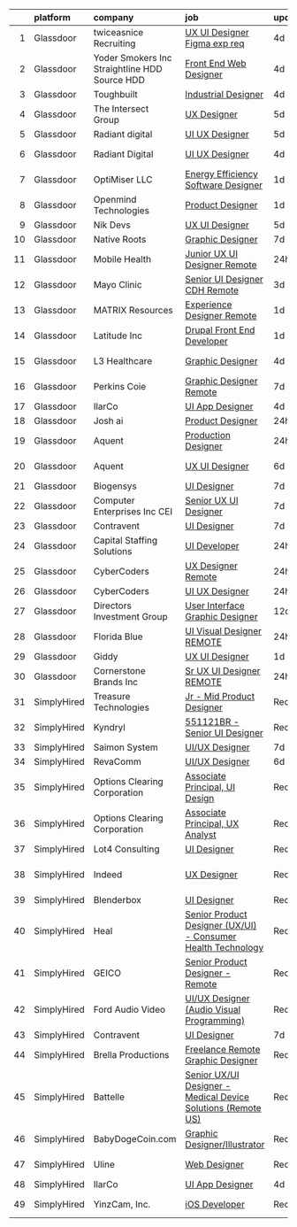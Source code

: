 

|    | platform    | company                                         | job                                                                                                                                                                                                                                                                                                                                                                                                                                                                                                                                                                                                                                                                                                                                                                                                                                                                                                                                                                                                                                                                                                                                                                                                                                                                                                                                                                                                             | update_time   | location                   |
|---:|:------------|:------------------------------------------------|:----------------------------------------------------------------------------------------------------------------------------------------------------------------------------------------------------------------------------------------------------------------------------------------------------------------------------------------------------------------------------------------------------------------------------------------------------------------------------------------------------------------------------------------------------------------------------------------------------------------------------------------------------------------------------------------------------------------------------------------------------------------------------------------------------------------------------------------------------------------------------------------------------------------------------------------------------------------------------------------------------------------------------------------------------------------------------------------------------------------------------------------------------------------------------------------------------------------------------------------------------------------------------------------------------------------------------------------------------------------------------------------------------------------|:--------------|:---------------------------|
|  1 | Glassdoor   | twiceasnice Recruiting                          | [UX UI Designer  Figma exp req ](https://www.glassdoor.com/partner/jobListing.htm?pos=115&ao=1110586&s=58&guid=00000182f2cb4f2f873319a2897f77bb&src=GD_JOB_AD&t=SR&vt=w&ea=1&cs=1_07be176e&cb=1661930786994&jobListingId=1008097477746&cpc=FA84DF7EA1EC2398&jrtk=3-0-1gbpcmjqkklu0801-1gbpcmjr9m6om800-1acb59f2cad62839--6NYlbfkN0AIiLXtwtv0BDns9BiY4ItblantFozdL6jLmLxNvS8mvt4_hCZCGA9Hyf1Q01pvrE49uFlFMPwMafTfeACXTlavcEaoMaN18HylJnmnlLyUaC_CNS1TpMMVEMK8orhCAqKaetsXtEjhDiG5Bf-vGxDezOr7OooT3vMohk5rYNqdW9DZrzVXVwtVkyii4IzvUAYzl1RSMBbc-FD5SqdjUtbn2iACoFv1uQNfv_ZAY4Bto4bcu7vYtSCVp6rDemvq6HeT3uB3Vg5QmJ_IjiJy8GnX8aYY88znOYhB_egUDJGjcw4raQ8LQdQfmMN0Rtj6M0NI7vhk7ceaUjsYWSoIFXZi5w4qtAumZc9cFpAqml15jWsNls0g1q-wXtlUiwrI6UIakfyZo_d_du2eF8oPFmNlKjeQGyPtJwnx4UwivIcuXCRG_7V9Lo9RKAjn2XzSf7DG5ormUhVnaJCOs7sfXdZ98BpreVK9inQ8QV9WtZAnVbsHMZrrOmm5A51AtLbq2_h3m4WlDFpQf-xdiezQFmHy)                                                                                                                                                                                                                                                                                                                                                                                                                                                                                                                       | 4d            | New York, NY               |
|  2 | Glassdoor   | Yoder Smokers Inc  Straightline HDD  Source HDD | [Front End Web Designer](https://www.glassdoor.com/partner/jobListing.htm?pos=102&ao=1110586&s=58&guid=00000182f2cb4f2f873319a2897f77bb&src=GD_JOB_AD&t=SR&vt=w&ea=1&cs=1_43aaffcf&cb=1661930786992&jobListingId=1008097207409&cpc=8D52E76475A7E842&jrtk=3-0-1gbpcmjqkklu0801-1gbpcmjr9m6om800-1fce3864310a3f03--6NYlbfkN0BOdRJV5k-L3FNCzjCgEhEptbzWR3mFvjnAQnp9JcinXOCVt8QEYBvHqTiHBHSlg98hTrhJExUUVa6v67S1gFyb-OBe8UoPzNouRDn3C9as0WFadlKMeZgUrqrdZ8hm_e9Z-8jTT-HPwLMdKEaf6nFSEDiY93r1Hqa_nw7whddI5F-1mZvAJ0zg1eaCReXvVOpSwqWfzZBlS28_9Dl0hEJGcfXk2ANKWr-mGk6kQThvNNOxJzw7ooCkX52iEiBP1YCtMcLeEAcwF5ELMimHTtU7B922Vyks7rrIinrphIHpuq6FZlIlTjtrQTFcxthlK0xnkft2vBtmHANI0iAfRy_Q2HxJBxlqLwvqkWkqTvGLcxUHcj2am2BvYSE_vk8Px9If2EWoMkc2DPFyOm0uTuit_KqLcebeEnNfg8oGnNv0WVmykJ9iSMiNmZaiI3ju7EfVzFYNzn9tcZ45sFM-3jRVX88bCKh-eETMz0xdMiuERD-cJeLC-gxvtEeN6VYL__4%3D)                                                                                                                                                                                                                                                                                                                                                                                                                                                                                                                                                 | 4d            | Hutchinson, KS             |
|  3 | Glassdoor   | Toughbuilt                                      | [Industrial Designer](https://www.glassdoor.com/partner/jobListing.htm?pos=106&ao=1110586&s=58&guid=00000182f2cb4f2f873319a2897f77bb&src=GD_JOB_AD&t=SR&vt=w&ea=1&cs=1_7e5c2f18&cb=1661930786993&jobListingId=1008097155623&cpc=56C4EA4A1A191A49&jrtk=3-0-1gbpcmjqkklu0801-1gbpcmjr9m6om800-bd6e057162e15386--6NYlbfkN0C4BDBIIfYywdCnnQWSiy8nzgMXr_T-T3FVOPaJNWu58urVZR_WXMhr7GerRInzqyZodNFCU-1hxePv9TSo5-WxOfosiTA8u4e2wBpH9yUNgJzlsujyNpnDkKT3UNTvNTe6xSC2Izl9AqMOUTGHqiTcG7HVBVyoxSnDnAOWvtqTd7Fg62TqBdCV22qzM1Zolz47FlW6MB3iEmcO1ex5wjrlos8G3gj2kLBZBBsukdabrWP5zQMqtVyEE38IjimddCDLstGNRtWHEac-XKccVoXG40hD2i7QWL1BMRpJ4oYSVWhqyH34DayII4haNvVHSSjHlthwuFlxUNXDYaYL5uXP-PchWCKUPouasgPMThdoJmy-KLB-SwGaMWH46wshyUvIxje2SW6hra8mLfpbo6FWetOmoKssX0wv_yb_u6pxXej37MdfysmDF9OvbCQB6tZHkRl4tV5B0lL9O1a4vyFTg3pF42teVr_pWJ9wzhg_nBpMk_-FYgsywjAOZQQaisA%3D)                                                                                                                                                                                                                                                                                                                                                                                                                                                                                                                                                    | 4d            | Irvine, CA                 |
|  4 | Glassdoor   | The Intersect Group                             | [UX Designer](https://www.glassdoor.com/partner/jobListing.htm?pos=118&ao=1110586&s=58&guid=00000182f2cb4f2f873319a2897f77bb&src=GD_JOB_AD&t=SR&vt=w&ea=1&cs=1_d34e6777&cb=1661930786995&jobListingId=1008093692761&cpc=6FC5BA77C9A4CD78&jrtk=3-0-1gbpcmjqkklu0801-1gbpcmjr9m6om800-031850fa0df62bda--6NYlbfkN0D3PcU9heefYh9TtgByvMoljOix8d9QGO4-sOduKDD9bT1jZI9CfBWrR-yhgruQBi5ZrxVTIvu_50FK-IUIBy6jU2_Wr_qXb7HCgDUwr6byVhOgFPV7g82kkeQ9Npidutfwe3YZyLKOJP28trHYE3Z__O6srWxz0Yo7uRxL4jjG9ntQnQoHzRP9fYpoj5rolANOAGHaNAi43quiPbRz7zDfILNpUppH9sjK31tLhGdSYRNEgPqWoxVZ3OMV2UbGNpPG7LHso6-qRXkiG98zAnoKkSDjRu8xtZXXxbhzqrZ9Hm4euySb8gKI0ymfUOUmw-zGKqvsHm8PYAXk-71iQEFLxwP5-5WsbQYx2TscUCxHvwVrcb5lKuB6eaeASeakb3yRaLOFrf6Vid7kyx2IG7xCb0fA_MCGFFhzdX5p4V5rjneWzHkSnGkpkHAMgCD2Bnp0KQ4HOXxF0RHkSumBlBDAF92f6hQCQJrORgYFAxnuqt5SuEzXuxNKSpCh35e69MZi8Rzu5JR9Fw%3D%3D)                                                                                                                                                                                                                                                                                                                                                                                                                                                                                                                                              | 5d            | Irving, TX                 |
|  5 | Glassdoor   | Radiant digital                                 | [UI UX Designer](https://www.glassdoor.com/partner/jobListing.htm?pos=128&ao=1136043&s=58&guid=00000182f2cb4f2f873319a2897f77bb&src=GD_JOB_AD&t=SR&vt=w&ea=1&cs=1_14730805&cb=1661930786995&jobListingId=1008093841099&jrtk=3-0-1gbpcmjqkklu0801-1gbpcmjr9m6om800-7da7b2afb5597ba3-)                                                                                                                                                                                                                                                                                                                                                                                                                                                                                                                                                                                                                                                                                                                                                                                                                                                                                                                                                                                                                                                                                                                            | 5d            | Remote                     |
|  6 | Glassdoor   | Radiant Digital                                 | [UI UX Designer](https://www.glassdoor.com/partner/jobListing.htm?pos=127&ao=1136043&s=58&guid=00000182f2cb4f2f873319a2897f77bb&src=GD_JOB_AD&t=SR&vt=w&ea=1&cs=1_087934d2&cb=1661930786995&jobListingId=1008096848168&jrtk=3-0-1gbpcmjqkklu0801-1gbpcmjr9m6om800-033f066b8da88558-)                                                                                                                                                                                                                                                                                                                                                                                                                                                                                                                                                                                                                                                                                                                                                                                                                                                                                                                                                                                                                                                                                                                            | 4d            | Tallahassee, FL            |
|  7 | Glassdoor   | OptiMiser LLC                                   | [Energy Efficiency Software Designer](https://www.glassdoor.com/partner/jobListing.htm?pos=130&ao=1136043&s=58&guid=00000182f2cb4f2f873319a2897f77bb&src=GD_JOB_AD&t=SR&vt=w&ea=1&cs=1_d3fd8556&cb=1661930786995&jobListingId=1008101384830&jrtk=3-0-1gbpcmjqkklu0801-1gbpcmjr9m6om800-2ad0c766636f5765-)                                                                                                                                                                                                                                                                                                                                                                                                                                                                                                                                                                                                                                                                                                                                                                                                                                                                                                                                                                                                                                                                                                       | 1d            | Remote                     |
|  8 | Glassdoor   | Openmind Technologies                           | [Product Designer](https://www.glassdoor.com/partner/jobListing.htm?pos=124&ao=1136043&s=58&guid=00000182f2cb4f2f873319a2897f77bb&src=GD_JOB_AD&t=SR&vt=w&ea=1&cs=1_664c6644&cb=1661930786995&jobListingId=1008101673032&jrtk=3-0-1gbpcmjqkklu0801-1gbpcmjr9m6om800-945f4359fdcbe818-)                                                                                                                                                                                                                                                                                                                                                                                                                                                                                                                                                                                                                                                                                                                                                                                                                                                                                                                                                                                                                                                                                                                          | 1d            | Remote                     |
|  9 | Glassdoor   | Nik Devs                                        | [UX UI Designer](https://www.glassdoor.com/partner/jobListing.htm?pos=122&ao=1136043&s=58&guid=00000182f2cb4f2f873319a2897f77bb&src=GD_JOB_AD&t=SR&vt=w&ea=1&cs=1_ef1e29c9&cb=1661930786995&jobListingId=1008095482265&jrtk=3-0-1gbpcmjqkklu0801-1gbpcmjr9m6om800-c9931af2d8b1bc9d-)                                                                                                                                                                                                                                                                                                                                                                                                                                                                                                                                                                                                                                                                                                                                                                                                                                                                                                                                                                                                                                                                                                                            | 5d            | United, WV                 |
| 10 | Glassdoor   | Native Roots                                    | [Graphic Designer](https://www.glassdoor.com/partner/jobListing.htm?pos=105&ao=1110586&s=58&guid=00000182f2cb4f2f873319a2897f77bb&src=GD_JOB_AD&t=SR&vt=w&ea=1&cs=1_551bb32a&cb=1661930786993&jobListingId=1008089902094&cpc=1CBFC3E34E2A31FF&jrtk=3-0-1gbpcmjqkklu0801-1gbpcmjr9m6om800-0daa080e18e11a04--6NYlbfkN0AY8Qbf-qhfNwtfbeiVD1VXUEU14ENGcM3LrSchhGRVJxZqSFvKNeMEvnW2HyyQ8OisWU7zLCSV6NtAhQzIeOMNYUS1S48gMb0MeDjnD0LE5glfeII2BqZBtKIcAHptjhgkYw_k0WqGj_f0T3THuIwFESQ5VKeCIdPQyR1Uv6Gres4I4HXDPsuxkH1sECOrDB69w6DG9biCG9fvV4_YfjPZu_RCRxIoHsjlMT5Z26OaRN_1Y29uMaCfSfY6j5Aet6eHFX4hh_77uDcyzIkq9hRNFtQqSOoi5ruFDyIqUu6EYAUZ3-5bMNaqAQC0llmrZU8LwP5F7QKI34BcuNE5M-UPJDnP1tCQhJ2sSHw6tlze1Ylpyz8FXwB9esCRk60o7ZThKfaeqGUD28uaPX6SwlnNtCpbp0FeMpneqQ_F_jAC1BCuTGELQvXpuDdo-rAq-VHvtl98RGG5HVuSR1Nvabcg5YM935nPod7Oq-ET0uzGYGZdZxt8bWlCortML5-wAvFKRd0-PP8DgrQmuQWN_zHR_x59_Jw-qPqlSq_TKtoHcxa5QHteUYlWVLxPZXsj_ulscNDfX78USWh4mukcl749)                                                                                                                                                                                                                                                                                                                                                                                                                                                                     | 7d            | Denver, CO                 |
| 11 | Glassdoor   | Mobile Health                                   | [Junior UX UI Designer  Remote ](https://www.glassdoor.com/partner/jobListing.htm?pos=107&ao=1110586&s=58&guid=00000182f2cb4f2f873319a2897f77bb&src=GD_JOB_AD&t=SR&vt=w&ea=1&cs=1_b82f8764&cb=1661930786993&jobListingId=1008104582625&cpc=F41FEAB56D215062&jrtk=3-0-1gbpcmjqkklu0801-1gbpcmjr9m6om800-0b855880aef5fae4--6NYlbfkN0CVW-wZUB6fDkVbeXZUmA8a9VqOuLioZTZt07t5oqbkUixMn8E1AkY7NfCvE7a_uIFEM4p2K4W6Xowwu-eZbvZMAmUZzzrHL6ljTCT7DYTx6XjJdgQUIEh9p7SxX-wpgLvWtsfp4DDj8x2BvdIzeHYMSSkPiP9r4jjtgVITdl04BLVLmN7DTPJeZ4_ZEyu9s9l-qw7Y-xo5TEUMhfZavQ_oPe6qq9tLYaiVpA0oVNFAgLZXXu10wvTMYUTeWKU5-lfehtuGwj3ANTMPwpKHG66XyIJAjVwcaCfxENrJjWrSgJ81wz5ynsSetzUMSrWk592ADTJ7uPF5yXxqHmmrljmJauahT51fwSuZxJN-W-VlVnj9prpqtVYyg0kpQ5hN4A-g59S2STLgeET8tBxcTRRK-VCcItJzjdoBDtmdRe-Wlb2s_jRQUkq2AeIeaORSi9Ybjka-r5sprSsB8ILDqy9jgrpjtY-IvUgR_AedBO3XDf5VnpNJGmskPGf-Qc0PJqy_27p3ymb7ViMYylJUhwY4bmGw9mmOYkgSwZbJLeZJ7cgAS8yOhPVpSCybw1wUwBLh1MzxQt5_vqUGFIAvaYN9eBH2JJIQupA%3D)                                                                                                                                                                                                                                                                                                                                                                                                                                         | 24h           | New York, NY               |
| 12 | Glassdoor   | Mayo Clinic                                     | [Senior UI Designer   CDH   Remote](https://www.glassdoor.com/partner/jobListing.htm?pos=103&ao=1110586&s=58&guid=00000182f2cb4f2f873319a2897f77bb&src=GD_JOB_AD&t=SR&vt=w&cs=1_46c11925&cb=1661930786992&jobListingId=1008098136479&cpc=3DB599BF2F4828F0&jrtk=3-0-1gbpcmjqkklu0801-1gbpcmjr9m6om800-2ea6fd4f9497d762--6NYlbfkN0DAEceP-M7Shj5_gfKRzkCBllP1lnjH5WM5gyIsLK1tG5I7LeeaiVBc2NmkugE2pFAElwNOWomzXH3Xpn4KrYmZVurKHWvg9_M-KHPcaZlCX2lLM76ZM8bb_VqxMOu-Wxc3DShs2cYNKopDGYNqmHabbxnIUoV37OZt-LLJqh1cOkRVbVhAX0FZZ0hNlqtXgrr36Mc4BdeT9vWU595OwKs8GL19ugjSYYH5T8k2XYjNGgc2YyPIL0snu2QMVlyyoDh_0iamPeurbnulhlaUlRailpviacMtoJO0b-3AnBmga_anuQXEom4wRP2NYeYXJiy4R380kgIoitUaOSYWy32Rsck5hEtQv4Dgyn8YUznz4MAosCBxgT6Jk5em0_FGThkAoWvUsBm7nF0VaFw9nGoIRamzpXIQ70olKUFyvq_UpCoStRJIkA3HkHxk178NAmxe6dSSix9lyA%3D%3D)                                                                                                                                                                                                                                                                                                                                                                                                                                                                                                                                                                                             | 3d            | Rochester, MN              |
| 13 | Glassdoor   | MATRIX Resources                                | [Experience Designer   Remote](https://www.glassdoor.com/partner/jobListing.htm?pos=111&ao=1110586&s=58&guid=00000182f2cb4f2f873319a2897f77bb&src=GD_JOB_AD&t=SR&vt=w&ea=1&cs=1_ad690aec&cb=1661930786994&jobListingId=1008101974314&cpc=AC285F3A3ECA6BB0&jrtk=3-0-1gbpcmjqkklu0801-1gbpcmjr9m6om800-5a0c883764d5860c--6NYlbfkN0De5ppvndiyxA0pMSLQzOe_j9Mra0KF_8EhxTxOKXtZIfhM20E97mGJuSEbq9mCfhj09Cu6QrprDdOawS3cdn80QuZY24sACJEjfKNH7vKXtDoY83kVdXkU9J3oOb0uSX08IYg2no39FuFPoAVsSwba0l_I_RrZ1Qiom7P1GJwtz0REkwQbOXN9DGg7uaviz2lh4uGyv_X5NIsoURd3MesDuXOLFLX6vCJOpog1ghZlQgGNIoA1K27hD3vNS_QUqCG0RiTUnovxdWQd5voKfqZuZdFzaiRBulH2o7va0v8Y9M8Xi0FNDB_9EdBu3g3LT8WgtTtNxxiGgqjzLrqDfUjWdMvZnlfITt-Sz8UTDhAVFejMFR3PnNmtwoZtZ6NXvsYJniBul6vANIIWS1LO1fO-eGwimEd0J16TP_ZVJH3tmC5Hdqpp-purWLAczAGUgLX6b2RmOKb4BWz5CG6z45N7sJmhO3scsyry_hvYEBB3iBZWQbNH0EGJ2wpdIgVds2Q-GwCo8wFrl7Nz-xz-tolHHKKHaxI8sEwkZRVE-n1KlQ%3D%3D)                                                                                                                                                                                                                                                                                                                                                                                                                                                                                             | 1d            | Irving, TX                 |
| 14 | Glassdoor   | Latitude  Inc                                   | [Drupal Front End Developer](https://www.glassdoor.com/partner/jobListing.htm?pos=110&ao=1110586&s=58&guid=00000182f2cb4f2f873319a2897f77bb&src=GD_JOB_AD&t=SR&vt=w&ea=1&cs=1_4289b880&cb=1661930786994&jobListingId=1008101567028&cpc=9908D8D4413DBB8A&jrtk=3-0-1gbpcmjqkklu0801-1gbpcmjr9m6om800-b0da56d3920c85d6--6NYlbfkN0DHl9MnwPpq1bbpPHgKt1JoxxtgUYxcPgpGa7590zZ_bSO6C83MMtUscRZ8bkrEfXtGCfJb3DfNdsrefLJEN-PA_7RSo760CQGYUcD_ZhExeILm0Sjb2xdE8AkNC8ftfll4QZ4D5GaMUHby8pdNXutnMAndhOIMSycmVM6CUnKLzhFnlbrOW-XRED0K0OE1ios8aAtTQ6VJ3cyrvfYoKSTrokB9ZtcbPrOzeeulJK-qkj5SGYPsQwmFeW_Af7v07npo8Xou_KUvDOFlda8Et8-IpLH7r8Nz96tucVFYc4QdWir0vLtKhcrX_Nfepap_MbQZGnDiel0f-lrdSaLkppiyAzsvu4d4XONl41LIbBxYU1NOT7ou2A3a7MIBxoi7lH8ZJH4TacIRgKcoPRpLJfgZ1bETaRF4vdgq__0eK5ROuQi3im6v75Sfk1updjdzH3d-YAH4sFTJwo7JzIadAQr_avvV-B8tC0i56ThC3a2RkRGLAe3S4nPAmbJLcjNeZG4%3D)                                                                                                                                                                                                                                                                                                                                                                                                                                                                                                                                             | 1d            | Remote                     |
| 15 | Glassdoor   | L3 Healthcare                                   | [Graphic Designer](https://www.glassdoor.com/partner/jobListing.htm?pos=109&ao=1110586&s=58&guid=00000182f2cb4f2f873319a2897f77bb&src=GD_JOB_AD&t=SR&vt=w&ea=1&cs=1_c5b805d0&cb=1661930786993&jobListingId=1008097417290&cpc=C4A69CCDBB3B9599&jrtk=3-0-1gbpcmjqkklu0801-1gbpcmjr9m6om800-e39332026d80e6c4--6NYlbfkN0ATuzukLZvOA7Cxi5gGVTPK8s05ijijAIGQnHXs5Od0Xxlz_9ucv3NNLccnH4K6nM3FLwoqtQGQa5yrOAWrNB2pTKDiHzuruvRkWrdUTuNgDcHE0EaFN093eO2aFV8Whyqeh5i6LjlCupAVuCqTRWuCxBTgJPsDbmBcRJpEASU28EPELiNgDK4b-Ikp2gsUbE_OzZAfgKV-Vcae2c94GzLpYq_R-wySr7yJ2AOzLUJAZAMdNlsxjidT3iDL0_kPpkKVSpaBSUBS-nLnBV8UIoyM3QxZi5J_yVSMJW-gU1BcQOLRY3nCIyGu1Nh5SkTyPP04i3mpErRnp98OlNW0mfqpwyt9auqurm5_isIU-gz7lceGOdgge-CKj2E9mkpHParM3a_hPMBtX2RhXiyNPthRgdpkhz-ZiWuqJjAH5RDHt4E4TCqRKdlpV7DAzYEcJaQu76H6iutHz_6Q-2yUvvxCkUw9K8j8Mr0zyyxHTNyz4lgOGWAyR_zJ)                                                                                                                                                                                                                                                                                                                                                                                                                                                                                                                                                                     | 4d            | San Diego, CA              |
| 16 | Glassdoor   | Perkins Coie                                    | [Graphic Designer   Remote](https://www.glassdoor.com/partner/jobListing.htm?pos=123&ao=1136043&s=58&guid=00000182f2cb4f2f873319a2897f77bb&src=GD_JOB_AD&t=SR&vt=w&cs=1_346bc0df&cb=1661930786995&jobListingId=1008088557866&jrtk=3-0-1gbpcmjqkklu0801-1gbpcmjr9m6om800-ebd22c716f2ff4d3-)                                                                                                                                                                                                                                                                                                                                                                                                                                                                                                                                                                                                                                                                                                                                                                                                                                                                                                                                                                                                                                                                                                                      | 7d            | Seattle, WA                |
| 17 | Glassdoor   | IlarCo                                          | [UI App Designer](https://www.glassdoor.com/partner/jobListing.htm?pos=121&ao=1136043&s=58&guid=00000182f2cb4f2f873319a2897f77bb&src=GD_JOB_AD&t=SR&vt=w&ea=1&cs=1_66c6990e&cb=1661930786995&jobListingId=1008097560096&jrtk=3-0-1gbpcmjqkklu0801-1gbpcmjr9m6om800-ea3aed3263cfccf2-)                                                                                                                                                                                                                                                                                                                                                                                                                                                                                                                                                                                                                                                                                                                                                                                                                                                                                                                                                                                                                                                                                                                           | 4d            | Remote                     |
| 18 | Glassdoor   | Josh ai                                         | [Product Designer](https://www.glassdoor.com/partner/jobListing.htm?pos=126&ao=1136043&s=58&guid=00000182f2cb4f2f873319a2897f77bb&src=GD_JOB_AD&t=SR&vt=w&cs=1_7021f579&cb=1661930786995&jobListingId=1008104246553&jrtk=3-0-1gbpcmjqkklu0801-1gbpcmjr9m6om800-0850a865764233b8-)                                                                                                                                                                                                                                                                                                                                                                                                                                                                                                                                                                                                                                                                                                                                                                                                                                                                                                                                                                                                                                                                                                                               | 24h           | Remote                     |
| 19 | Glassdoor   | Aquent                                          | [Production Designer](https://www.glassdoor.com/partner/jobListing.htm?pos=116&ao=1110586&s=58&guid=00000182f2cb4f2f873319a2897f77bb&src=GD_JOB_AD&t=SR&vt=w&cs=1_fa496714&cb=1661930786994&jobListingId=1008104453823&cpc=47CFDC01B3F81FAC&jrtk=3-0-1gbpcmjqkklu0801-1gbpcmjr9m6om800-7aef92506895c7fb--6NYlbfkN0DMrcEu7yrtATojKJA7cEzGQ3FdRGWLh0CZQInL4ECGI9gD0Wolx9R2v-Aex0-GK06Hz-O1CLq7IOeS1lsmWLEO-1bx78wdfWA067uBdZ7wFruYpCxtaYaBV4CeGo8RvLBmPZzUTskKPpVIlwkMPSD9x1T9t_-HJvqbookSpXTzBgxbGV4qBm7iuuJ0EvXEKkElBaqGmcW_u46Gr_ldsTDIIRbnf8HlYfMmo--D9tf6lnhDxlpwjMtZJpkKGDxY0PpPyp0caYCA-Em1FaHX3AklLqnX_gs86RrOXroK32EwaZVLgPLigC9bDz34S1TYSAHymAUgnt9v0Z3m9J36d3_PpmfkE59GnRMH3sDXC-bPR2qRiRuVhcJOfExaRXFZ7ZxdhjBCpDeen2BUj8iLDLHUigIGAfDBfqu323YmiGMjf1tama5iy4LmQLpmcKryOq3_ahA6sPySmg%3D%3D)                                                                                                                                                                                                                                                                                                                                                                                                                                                                                                                                                                                                           | 24h           | Los Angeles, CA            |
| 20 | Glassdoor   | Aquent                                          | [UX   UI Designer](https://www.glassdoor.com/partner/jobListing.htm?pos=114&ao=1110586&s=58&guid=00000182f2cb4f2f873319a2897f77bb&src=GD_JOB_AD&t=SR&vt=w&cs=1_ca1f0e1c&cb=1661930786994&jobListingId=1008092136713&cpc=F41FEAB56D215062&jrtk=3-0-1gbpcmjqkklu0801-1gbpcmjr9m6om800-5533f4863c65ffe2--6NYlbfkN0DMrcEu7yrtATojKJA7cEzGQ3FdRGWLh0CZQInL4ECGI9gD0Wolx9R2v-Aex0-GK04ZmtV4Mj7bt-iiKsotIsQB9y-gAa5IBaiEIN6q_gjKygxfeCPGwF04yY6YW7S44wARFijwjkYpQuYXdAVxABVl3Hg0Pl_A_k6HcTiqKV4fC9IWblKHL92WxyNnwkSBTHDjz4OuwnZptP6yXt8rZexjgBLUNDjrhgOaVpQ9dT2F0Gj6zpZvJiRfXOJYW46DcAD52uVcAQTz4W5ih2sQ9UJ4TuPz-Oy_AP8YAbwTw3YKm_5RW9RXCqHLoXk4mT9D4O2LvdIVeCUMgegs6TtBaKRDK5CTclJUQCjs6c7sRrcgpuOc8V7fGLha-doKfb-8Bj55OBLD-95W2lTIFoFrMTYZrF-amvcKZ3qeXoZLgU9vrzSCpYjn2RYjZGJgwJzaWHqX_av0KKJKzA%3D%3D)                                                                                                                                                                                                                                                                                                                                                                                                                                                                                                                                                                                                              | 6d            | New York, NY               |
| 21 | Glassdoor   | Biogensys                                       | [UI Designer](https://www.glassdoor.com/partner/jobListing.htm?pos=112&ao=1110586&s=58&guid=00000182f2cb4f2f873319a2897f77bb&src=GD_JOB_AD&t=SR&vt=w&ea=1&cs=1_a650d731&cb=1661930786994&jobListingId=1008089286174&cpc=F4EED0218A761C36&jrtk=3-0-1gbpcmjqkklu0801-1gbpcmjr9m6om800-762b58b9a4485aae--6NYlbfkN0ALcONX9zP3vzsQVyXitmxRLy8VCeRuNMOvRPshq8lKaH6v3p3LVJfTTZzCjMRNFpZ8iqInTKDS9pDwP8vzjjlE9q7sE75gYQIqxMFKE_PQYq6fCwFgHfwN7mvvld8lQSXrnwxH3WttVf1sXIX3ScZuh6md41IxfKeUMGeYoyF3JUD6P5nvHtnhCbl_F6AZsUe13jatln380fUlbzkdLn9N1MYqUUCN5CbT0Ifh2GOks2v3UA0o2FmQ-jYDNuEPZlUGt9dPkD7uizEciyLusGSd8L7l1uLdYjhwlG87_OGOYYb7sEhYH6Pu40tVIZzYgwkivIBz_cK4kkHpYV3YAIjH_sXynmGmk7op8cYqCau82G2A1IKcg9IUi2T-nALkXru5suxfCqowvgAi-8aY_Cv1NwZrazpCIdSc2jSm-4q1BDPDqX8DHglfM09VdLDhRCvUS7T9DmQEzCc1dV8RghpnxSYYHT8DPQHVQlIttqIlqI7DmZjqHnUq)                                                                                                                                                                                                                                                                                                                                                                                                                                                                                                                                                                          | 7d            | Phoenix, AZ                |
| 22 | Glassdoor   | Computer Enterprises  Inc   CEI                 | [Senior UX UI Designer](https://www.glassdoor.com/partner/jobListing.htm?pos=117&ao=1110586&s=58&guid=00000182f2cb4f2f873319a2897f77bb&src=GD_JOB_AD&t=SR&vt=w&ea=1&cs=1_48672ef8&cb=1661930786995&jobListingId=1008088165512&cpc=8795CF9063CD573D&jrtk=3-0-1gbpcmjqkklu0801-1gbpcmjr9m6om800-b87d3a3cd7a12c18--6NYlbfkN0AVVnl_N3xmP3MApcGA3sr6MLnz8P423WWILI1WvbjE8Ry71v-lom9NKs8rBQiPPScDZtaizOWsnS47gXDp6Z47hKGmvCUhS2xGl8t1PMSa_MMtCiURQMyHCrdbT32gofnTZb8DETchHUT8g_2Zsog4sKvkSoA5QLkrJIDZIBdSfDpzsN7nj-OrMuNs6NdCM0JiZ25RyxvVw6OhfWTTgBb5GrQ61C_C7Gm1bDlpx9cmfgVPjWquLUacVItPkRlSH_sUv5NXisFwesfm1S36fmvCUeaA0_4EUVq6hMm2TBfznLJTb-DlC-90on-XV7Ke2QLFE8yssjohEcY47gSibgNdRjLhkWZQs79Voe7yvPvYikpZ1W_wFEbpQg1sBBXJHUVdzvIeIJxN8bZx3M_BuiL24ObCX50FzTQDIsV7AEUlrD9lUHsnFySOVkxLwtsOTpI7uIolNmqtZlieO3XEvaM1fiaFcTq4dOV-RHUAUCql4QPwCgZ936HEqom-6Ar6SH4%3D)                                                                                                                                                                                                                                                                                                                                                                                                                                                                                                                                                  | 7d            | Remote                     |
| 23 | Glassdoor   | Contravent                                      | [UI Designer](https://www.glassdoor.com/partner/jobListing.htm?pos=129&ao=1136043&s=58&guid=00000182f2cb4f2f873319a2897f77bb&src=GD_JOB_AD&t=SR&vt=w&ea=1&cs=1_dd260deb&cb=1661930786995&jobListingId=1008087788533&jrtk=3-0-1gbpcmjqkklu0801-1gbpcmjr9m6om800-e3aada0a1fddaac4-)                                                                                                                                                                                                                                                                                                                                                                                                                                                                                                                                                                                                                                                                                                                                                                                                                                                                                                                                                                                                                                                                                                                               | 7d            | Remote                     |
| 24 | Glassdoor   | Capital Staffing Solutions                      | [UI Developer](https://www.glassdoor.com/partner/jobListing.htm?pos=119&ao=1110586&s=58&guid=00000182f2cb4f2f873319a2897f77bb&src=GD_JOB_AD&t=SR&vt=w&ea=1&cs=1_3a5ffdce&cb=1661930786995&jobListingId=1008103356952&cpc=3BA4CE39D5B5DEF5&jrtk=3-0-1gbpcmjqkklu0801-1gbpcmjr9m6om800-d086131aef8a5b37--6NYlbfkN0AHXq2vAVwR3IH7wgnTMdWCa3HguypIXx0DFudX-u0zu6XSU0N9gDGCMsnO9yvyAfO4iTkSXj1i3JgcSe3-0UveefIiP40TqYbXytBRKGmRx6I8pMNu536phiYY-DrAmwpxLteAApRVsMH_0piJuOJbUVYUe-0wY-90Q9kFI9gWdyNei9KoDAfWa1qd6fD18tvLsULQM4BmNkowYMCyDgeze4LKKrkNEGf2tIDA3lXP93JD2BHgOpG1ZmD9wqBvEAk1stx5Dyh5oumuQMS05GR6rpdOhZkS9AZF7X425cA_k7VU9ePqFfEW68Va04HFF0jl8hggTqVjVqq96kwlJSqQJDlu7UAB4q_AkA7Rox3_faSnHq5sYID__UqPy7n-Ah1VepSaXgEmweC_32T1BEJYzLZ0t26D_T2mVh-4POSYRAkwOW5PgXhJNpOIteylZRpx24k6Itnm06QsA8St_exHzM6cdJpnpexOtGjGa-gR0DwnHe7Wd7J3Lw0s8K27JAg%3D)                                                                                                                                                                                                                                                                                                                                                                                                                                                                                                                                                           | 24h           | Remote                     |
| 25 | Glassdoor   | CyberCoders                                     | [UX Designer  Remote ](https://www.glassdoor.com/partner/jobListing.htm?pos=120&ao=1110586&s=58&guid=00000182f2cb4f2f873319a2897f77bb&src=GD_JOB_AD&t=SR&vt=w&ea=1&cs=1_138b8329&cb=1661930786995&jobListingId=1008103069126&cpc=AC285F3A3ECA6BB0&jrtk=3-0-1gbpcmjqkklu0801-1gbpcmjr9m6om800-6077534a8173fb07--6NYlbfkN0CpFJQzrgRR8WqXWK1qKKEqALWJw739KlKqr2H-MSI4eoBlI4EFrmor2FYZMP3muM1w4UmO-snJqFt7TwdrAtvYANHzXP3kgMUzEuKk43MChd1q02nLMxi0w-8QpwSOsLbuMO3CSf8PgQ3aWr472jAhM8XhHod_NEmBXLOU-cNPPKEFfc27FmFlbfm90uA_5-O_2fBA8PQOtdoChPp-6hZTX26VvGepR7aLTL3dHsMSddRSn3rgAvF8j1LWlN4ZvUPPi0AvYA7S4zdrFnVcLPKO-3l8Qu1RG9VItvgL01hdNx3xLQGs8CvViQfs9BQwFhdXFrMHlyL7YXkQikG8xNhcvGanVwrTgTStHwcXGit34qB9UR2w5-hpjDdhvNk4z8bkVpw6B1OgqLOgS6CRmxi5EKhCBrQqC4C8poU-RvlE8ihJysQR_1Z63fGMPdLBKMpdGzXSjr96A6EWfzLyaN7Cw2d1bmbKwXkBh0nW4vgqWOd5TofNCsNYRtdplPtBdWdbtSCFejIx1hC3d9oBm0VbKnjh0xpoTOQIZJlF3hqdkyBKub3J2B7CfUSJz-6Ey7smy9KQhxtXAyQXHO6-aJHYC_oJdG4skYE0sZ1A6ES_PaDpxPOQs5Zp5nT9NXmnJ-FZ3CdtcVHWCTejTdHAuVFSLvsKtGXG1aqureylbr1H84lGtmxiww7Ie3mKzxhGLJGDDg3e98ta7_WlSkMtDV5QnyPNb4gXsD52veE2tSrzrDdDrG8nW-KIMFC6tUEDhmbIN7sU5cdnTt_lwTISO-VPsGCiYZjFLXAoPIorwVXvy48Nfrooqa9IKfNLsG_LrUse0vemJ7zIxnHueonGE0CNyCodBKGXEge4IVTLRY46Qs_0u8HyX7Ty2tQCT7lW9sxPBJZpqXFnm7pokVzRD72CzyM51PoHGPXjMcOdKaxDsyLm1V22gao0BDGPOwskAKN7RkAwhz86Zk82u0H4JupQvtvpolj4UdYgqxCQHmTrwMoCbmGUn2pRoBFwYfg3UpLI8Rzufl5IsKw5uMPGG3Mg) | 24h           | Salt Lake City, UT         |
| 26 | Glassdoor   | CyberCoders                                     | [UI UX Designer](https://www.glassdoor.com/partner/jobListing.htm?pos=113&ao=1110586&s=58&guid=00000182f2cb4f2f873319a2897f77bb&src=GD_JOB_AD&t=SR&vt=w&ea=1&cs=1_82c92b41&cb=1661930786994&jobListingId=1008104557676&cpc=F41FEAB56D215062&jrtk=3-0-1gbpcmjqkklu0801-1gbpcmjr9m6om800-8cf1036586ba9e14--6NYlbfkN0CpFJQzrgRR8WqXWK1qKKEqALWJw739KlKqr2H-MSI4eoBlI4EFrmor2FYZMP3muM2_qjxn6QbR6GKR9pR4xl2LXprqNU9RlCnKaASh-DrRIVhr968APaymJLIDmhDie3FDKcvZLqGVzhuxhBUYr1lKvL2PBh6UMskYj19_wd5ulrKPxPSaEfvoA8AGIdWhJV5joOhdC2cGKNzYnCF_AuzDQA-XED2B5ajR-qd6JPjDnMtQJ9F4QJZYwQ8rzxj2ph3GJpUbR2GUURf8BeEOvruWaQGiAWbD48qYI_xYWtKwM-GloYyWIPzaKNcEgCHdXwz0Oys-uNDSMeEyFJByEjMye4o8xnm4TruLAtI-LOos3teZNzp8qcxwHOX_q3WqiZRjY73gT931_0WlFIqN0hv4hru4QmshUik7f-POvApK0jWvso-M7r0iMwZCZHdJ-cp2ZtVYU8iiKjtbqBimWHg_6jWnIOmFuu2T4m2FS5vUAvkeWv3vRNWIJAuNm2Roc4qKhS0NWuedei6n2Nijxnz193MeLdxRIXSfsPj42SrHwI0qoGrxQ9U6WlY7VlYhn2AWHxyWECeVt3IG6LRTqgUnpppAPjw0PkpaFQUKFSkoK--b1ZBSouyupR3jrgiSwc_fq2pDqXi0VFnUM1rpHcNkMgVlMnAdGmRLWyGZWdDdtGGpLSeLfJ9FXoi8B0r6ILaJzyP6aF5-5kiQgTUeGNc8uJXEiCwyzyHZ48JElUptrz9Gz8JEn-_PfyhaR88KYv-AT5ZC-8m3LYU-I2wpdteLhN_cNq7R8u3GvfC7ptpCSufftccMeUp0a-qhGmW8XjWl8q12ax3IyMCjmpeaVmejyUrC1nhaTxJ0cWhrHqFZnxfPIvAnd64_D0DYWdGySZt2WIhmfxkvJul8JtroM-DWW4od3mxt5SlfgTQPc2PrbOjXR0v_Q8oOx00sxnYPs5iPSNEML6dEPwIiT055CHHK2ZXLJldc6QuUglbWl6X8U9gSG4B33G_r)                                       | 24h           | Ontario, CA                |
| 27 | Glassdoor   | Directors Investment Group                      | [User Interface   Graphic Designer](https://www.glassdoor.com/partner/jobListing.htm?pos=104&ao=1110586&s=58&guid=00000182f2cb4f2f873319a2897f77bb&src=GD_JOB_AD&t=SR&vt=w&cs=1_9248166a&cb=1661930786992&jobListingId=1008078697591&cpc=E5CA8B5EFD9AC7B2&jrtk=3-0-1gbpcmjqkklu0801-1gbpcmjr9m6om800-d03c2ecb095cc4c7--6NYlbfkN0DjFlX6v46XACVpTpnsly096KqIx-qvWR0-OdsojK1tnLJWgR6Bl8XyB0BHfOJBdQgczHwsopWJbsWnuanHiM9ENCALQKmOHij0kwUpGKDJTVbqWxh5aRWC2c0mckWfXe38-ZEwtQ5_1cnUdeXW1LgToovav_UEravDJjw8XnahX5lWeFApUUZJoxMeCimnA_97oblEhIj52KWQw5TQHiaTAooraTzZlqQnNqfSORnzei4LgGuhY2GM0RiVAMMBc_gnjihqSISE1JSD_PpzqvBCiMCm1N9n7oBH-joULYMfMa2dTut7pdhl0fyP5OeDbC8gxTyhB276M4iHmTbSTvCc9oo0_XSX4h4vK27w8xP7aZR2yvR6jB_-nZeEhhEfe2vp16TycP70Wd-u_lyR18FX-hvGza5Z1f7ffy1R7h0zKILZ4O8CDZt_I8AN24xbgQnqzsMD7zmPwozqr7dGpiLQHim5CC7baQosaS5XpgA_fIefvauAGJwHvpaC3PoIZpXpsnplz_nxPG8AREkrerYLLkKZjJE7iCbIgnYoLdlI1qJR1ZMSLU47DK-Zz9wxpDOU978tm-FMX3-UQQWXMqeF4TaoJ8DEpvs%3D)                                                                                                                                                                                                                                                                                                                                                                                                                                           | 12d           | Abilene, TX                |
| 28 | Glassdoor   | Florida Blue                                    | [UI Visual Designer  REMOTE ](https://www.glassdoor.com/partner/jobListing.htm?pos=125&ao=1136043&s=58&guid=00000182f2cb4f2f873319a2897f77bb&src=GD_JOB_AD&t=SR&vt=w&cs=1_368118e2&cb=1661930786995&jobListingId=1008103933712&jrtk=3-0-1gbpcmjqkklu0801-1gbpcmjr9m6om800-b6b5dc255e8f4d71-)                                                                                                                                                                                                                                                                                                                                                                                                                                                                                                                                                                                                                                                                                                                                                                                                                                                                                                                                                                                                                                                                                                                    | 24h           | Remote                     |
| 29 | Glassdoor   | Giddy                                           | [UX UI Designer](https://www.glassdoor.com/partner/jobListing.htm?pos=101&ao=1110586&s=58&guid=00000182f2cb4f2f873319a2897f77bb&src=GD_JOB_AD&t=SR&vt=w&ea=1&cs=1_0cf2407d&cb=1661930786992&jobListingId=1008101638662&cpc=853DEF62E69EE75B&jrtk=3-0-1gbpcmjqkklu0801-1gbpcmjr9m6om800-549ce615b8e4cfc6--6NYlbfkN0Cd5ZvLdai7cR0fypH5_WiGezUQesq24dbKuF0ly35yaxRTBN3h8ZOqZeBDjXpkaxhI6SF03XZIGJq91S6n1pZO1FeGebSc3EYIZm3sYbdPIs_ykg_O7eQYPjcxQhaSuqnsoJDQ8P4jIGcmYD-5ZSVNBS4CeY1T2Df_xpRotJGt4_eWXYYSHXOxZ4wtmMbe0XNODMLxhmx1t6h8fWO3Qrq3CrPFThkewqupfyUoHOe4vLJBWMouEQ5GFRIMDJSmWIzonub7cCOHJVJE62jlYYsrftkT8vg269KXwqAYAaLB02fKrXNmPgTe-39qa0MDUOCGBf6YYH6tggLA-nO96vAExSOyOv-ryVVgc6-ANDIHr2o2-U_K1cVb0asJfRfCMlVX1WS2l9onwq3YV44kjXBCUpW-js8E0FWjxYMBqUmAK6TOQV7Dg3oTyHFy5_3kQV-j78SoKZAjd1d_0q3B8xtBI2Wtd6eJAkCIA4syano6NplFtmFtlbu7I4CWLsBFOzY7fj-XjIfTxw%3D%3D)                                                                                                                                                                                                                                                                                                                                                                                                                                                                                                                                           | 1d            | Austin, TX                 |
| 30 | Glassdoor   | Cornerstone Brands Inc                          | [Sr  UX UI Designer  REMOTE ](https://www.glassdoor.com/partner/jobListing.htm?pos=108&ao=1110586&s=58&guid=00000182f2cb4f2f873319a2897f77bb&src=GD_JOB_AD&t=SR&vt=w&ea=1&cs=1_a71d8d6b&cb=1661930786993&jobListingId=1008104091224&cpc=9C2286EA3771AAF6&jrtk=3-0-1gbpcmjqkklu0801-1gbpcmjr9m6om800-c20924275c49a3c0--6NYlbfkN0A42AAOF_fWA-2l-ReWOaJaa865KPOsUWm6iJT0k3U5RFuD0YYoaHQ5eTdvAqCoQL1vcrvHp_2qUDTy4VBbrFbP9Ra7O5ACMKGYN9Woi_n8FV7Gpxl6_xG1g1HsiHCBuNabUCT1r1oIEgjQLRMg_LOGeLq90O2BDs0GJG4ZLkE_AxpVD6C1TFmVhjyQnbtNerr6mydSuy_WUdErvkwVb3E_uSatbp_IHzR63QEQ-0A1Et1EG1Q-OnCiFDY9j2QM7r_s1OJgEn9PXE-Yy9K68vqYToEoZShiOiw2eU2POoO_U0mytrIp4JeP32NMl4uLgmUsi0SxcayGsD86JSKd7Q7iTU5rGs2Gx7CkV6Bgn_7YyVyVnlu7BPl5Eb_LIvybh971cZ1TYPJ_Mv8DKxb_B6EXk1hkqPD5JD0incahEMH1-VeOWbFit2q4u8FfwwTpZEpUJndGmVy_UEcIsAXHrPHiz7QScBcotL7LQfkxR_aUpDaP4h9wYtI0nU-G7gQv8YY%3D)                                                                                                                                                                                                                                                                                                                                                                                                                                                                                                                                            | 24h           | Remote                     |
| 31 | SimplyHired | Treasure Technologies                           | [Jr - Mid Product Designer](https://www.simplyhired.com/job/OQ6CF7nR6RKjsblUVuDdRnfC51Q_LTFT0dhaDADR9wZMkWA_DerGRg?q=ui+designer)                                                                                                                                                                                                                                                                                                                                                                                                                                                                                                                                                                                                                                                                                                                                                                                                                                                                                                                                                                                                                                                                                                                                                                                                                                                                               | Recently      | Remote                     |
| 32 | SimplyHired | Kyndryl                                         | [551121BR - Senior UI Designer](https://www.simplyhired.com/job/ln0q34g6s9axBOm-rTUWAVtLoFSFqQUKmESbQP3-Av_kUwzfaMU9MQ?q=ui+designer)                                                                                                                                                                                                                                                                                                                                                                                                                                                                                                                                                                                                                                                                                                                                                                                                                                                                                                                                                                                                                                                                                                                                                                                                                                                                           | Recently      | Remote                     |
| 33 | SimplyHired | Saimon System                                   | [UI/UX Designer](https://www.simplyhired.com/job/TBVgV0MpyYSnciVX3aibQt8Jsb4Pu_2wGSmKkAiuJUKgEusQ_q7r8Q?q=ui+designer)                                                                                                                                                                                                                                                                                                                                                                                                                                                                                                                                                                                                                                                                                                                                                                                                                                                                                                                                                                                                                                                                                                                                                                                                                                                                                          | 7d            | Remote                     |
| 34 | SimplyHired | RevaComm                                        | [UI/UX Designer](https://www.simplyhired.com/job/o8zVZGERn1H6AzVWsjkqahKhFI5UmYNf_-QOoSzje9Z0NvmwcTviZw?q=ui+designer)                                                                                                                                                                                                                                                                                                                                                                                                                                                                                                                                                                                                                                                                                                                                                                                                                                                                                                                                                                                                                                                                                                                                                                                                                                                                                          | 6d            | Remote                     |
| 35 | SimplyHired | Options Clearing Corporation                    | [Associate Principal, UI Design](https://www.simplyhired.com/job/W92YsuUW4xbt8AD3mTP4SQGrVXpulViZ7_LHfCXEUtW2GMS18CQL7g?q=ui+designer)                                                                                                                                                                                                                                                                                                                                                                                                                                                                                                                                                                                                                                                                                                                                                                                                                                                                                                                                                                                                                                                                                                                                                                                                                                                                          | Recently      | Chicago, IL                |
| 36 | SimplyHired | Options Clearing Corporation                    | [Associate Principal, UX Analyst](https://www.simplyhired.com/job/NJXAUfSOqzVhwx_M0iXaDIbYwM8ExZPwjgA8IYKXBrDi_WqxwVqsDw?q=ui+designer)                                                                                                                                                                                                                                                                                                                                                                                                                                                                                                                                                                                                                                                                                                                                                                                                                                                                                                                                                                                                                                                                                                                                                                                                                                                                         | Recently      | Chicago, IL                |
| 37 | SimplyHired | Lot4 Consulting                                 | [UI Designer](https://www.simplyhired.com/job/AjAfI2JSU-MG31efQwtOmtZqMcj8HVvA_GPeKENoRjgXeGbYFJyqBw?q=ui+designer)                                                                                                                                                                                                                                                                                                                                                                                                                                                                                                                                                                                                                                                                                                                                                                                                                                                                                                                                                                                                                                                                                                                                                                                                                                                                                             | Recently      | Remote                     |
| 38 | SimplyHired | Indeed                                          | [UX Designer](https://www.simplyhired.com/job/URziMhrNTaKa1PLKfIfrhF-GuRmaj4gn2FhVHZfhBU3tWsV0R0J4dw?q=ui+designer)                                                                                                                                                                                                                                                                                                                                                                                                                                                                                                                                                                                                                                                                                                                                                                                                                                                                                                                                                                                                                                                                                                                                                                                                                                                                                             | Recently      | United States +4 locations |
| 39 | SimplyHired | Blenderbox                                      | [UI Designer](https://www.simplyhired.com/job/IRc4UCojmmXpyhqGNaQv9LGrlS9wk8zw7TLQpqdh0Mklh-LCU2rUGg?q=ui+designer)                                                                                                                                                                                                                                                                                                                                                                                                                                                                                                                                                                                                                                                                                                                                                                                                                                                                                                                                                                                                                                                                                                                                                                                                                                                                                             | Recently      | Remote                     |
| 40 | SimplyHired | Heal                                            | [Senior Product Designer (UX/UI) - Consumer Health Technology](https://www.simplyhired.com/job/jV8vhDEtSKd6cMEVcXh7OXg4TaC09lx8gXsZGIhemDExicaP6c7CuA?q=ui+designer)                                                                                                                                                                                                                                                                                                                                                                                                                                                                                                                                                                                                                                                                                                                                                                                                                                                                                                                                                                                                                                                                                                                                                                                                                                            | Recently      | Atlanta, GA                |
| 41 | SimplyHired | GEICO                                           | [Senior Product Designer - Remote](https://www.simplyhired.com/job/ln3sud8aZd5sLYh7KD6CsvNqb5UO84vfiWg14cWgaPWEKoWKejzmPA?q=ui+designer)                                                                                                                                                                                                                                                                                                                                                                                                                                                                                                                                                                                                                                                                                                                                                                                                                                                                                                                                                                                                                                                                                                                                                                                                                                                                        | Recently      | Chevy Chase, MD            |
| 42 | SimplyHired | Ford Audio Video                                | [UI/UX Designer (Audio Visual Programming)](https://www.simplyhired.com/job/18b_h8kLBHkveqgAuy9mLWBXHW5z7ttD_plivUWzgRP_rA80SB8XBg?q=ui+designer)                                                                                                                                                                                                                                                                                                                                                                                                                                                                                                                                                                                                                                                                                                                                                                                                                                                                                                                                                                                                                                                                                                                                                                                                                                                               | Recently      | Oklahoma City, OK          |
| 43 | SimplyHired | Contravent                                      | [UI Designer](https://www.simplyhired.com/job/dqUm6yHHH2-fIJgTUB5q8PYLqICLvyWI6FQt6LK2FBeIt8XkyIyVLA?q=ui+designer)                                                                                                                                                                                                                                                                                                                                                                                                                                                                                                                                                                                                                                                                                                                                                                                                                                                                                                                                                                                                                                                                                                                                                                                                                                                                                             | 7d            | Remote                     |
| 44 | SimplyHired | Brella Productions                              | [Freelance Remote Graphic Designer](https://www.simplyhired.com/job/6GyhHAli0KbHP9Ss3oqCO8wcxeUvQmTX677DFYw2HmSmKTnJYcbABQ?q=ui+designer)                                                                                                                                                                                                                                                                                                                                                                                                                                                                                                                                                                                                                                                                                                                                                                                                                                                                                                                                                                                                                                                                                                                                                                                                                                                                       | Recently      | Remote                     |
| 45 | SimplyHired | Battelle                                        | [Senior UX/UI Designer - Medical Device Solutions (Remote US)](https://www.simplyhired.com/job/6BVqH7iBsSK5vomQZonaGuHlIzqlhBKgxKd9wCH9Ok5xVYSW8MXSVA?q=ui+designer)                                                                                                                                                                                                                                                                                                                                                                                                                                                                                                                                                                                                                                                                                                                                                                                                                                                                                                                                                                                                                                                                                                                                                                                                                                            | Recently      | Columbus, OH               |
| 46 | SimplyHired | BabyDogeCoin.com                                | [Graphic Designer/Illustrator](https://www.simplyhired.com/job/rsO1yhKSFH8bKD_hCtM-rcRCZDABLFvMP2X29PkJgzzzOCu5TG2VuA?q=ui+designer)                                                                                                                                                                                                                                                                                                                                                                                                                                                                                                                                                                                                                                                                                                                                                                                                                                                                                                                                                                                                                                                                                                                                                                                                                                                                            | Recently      | Remote                     |
| 47 | SimplyHired | Uline                                           | [Web Designer](https://www.simplyhired.com/job/kI5kUAq-InikRw-9L7E4f0451pjqb3sKTzg2rEtjPg4g-FlQB3FIdQ?q=ui+designer)                                                                                                                                                                                                                                                                                                                                                                                                                                                                                                                                                                                                                                                                                                                                                                                                                                                                                                                                                                                                                                                                                                                                                                                                                                                                                            | Recently      | Pleasant Prairie, WI       |
| 48 | SimplyHired | IlarCo                                          | [UI App Designer](https://www.simplyhired.com/job/-7F8oZgSzcqJm7reFVo4GEu9Nlzd389sNI4MwBUcOCc-vKIQAJYa3A?q=ui+designer)                                                                                                                                                                                                                                                                                                                                                                                                                                                                                                                                                                                                                                                                                                                                                                                                                                                                                                                                                                                                                                                                                                                                                                                                                                                                                         | 4d            | Remote                     |
| 49 | SimplyHired | YinzCam, Inc.                                   | [iOS Developer](https://www.simplyhired.com/job/O7s3dealHuxhU0MGhoaMnfOJziqVEUTHKEJtlDWUSPF8S_dqWf-8-Q?q=ui+designer)                                                                                                                                                                                                                                                                                                                                                                                                                                                                                                                                                                                                                                                                                                                                                                                                                                                                                                                                                                                                                                                                                                                                                                                                                                                                                           | Recently      | Pittsburgh, PA             |